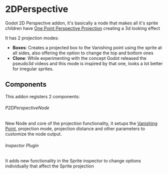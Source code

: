 # 2DPerspective
Godot 2D Perspective addon, it's basically a node that makes all it's sprite children have [One Point Perspective Projection](https://en.wikipedia.org/wiki/Perspective_(graphical)#One-point_perspective) creating a 3d looking effect 

It has 2 projection modes:
- **Boxes**: Creates a projected box to the Vanishing point using the sprite at all sides, also offering the option to change the top and bottom ones
- **Clone**: While experimenting with the concept Godot released the pseudo3d videos and this mode is inspired by that one, looks a lot better for irregular sprites.

## Components
This addon registers 2 components: 

###### P2DPerspectiveNode
New Node and core of the projection functionality, it setups the [Vanishing Point](https://en.wikipedia.org/wiki/Vanishing_point), projection mode, projection distance and other 
parameters to customize the node output.

###### Inspector Plugin
It adds new functionality in the Sprite inspector to change options individually that affect the Sprite projection
